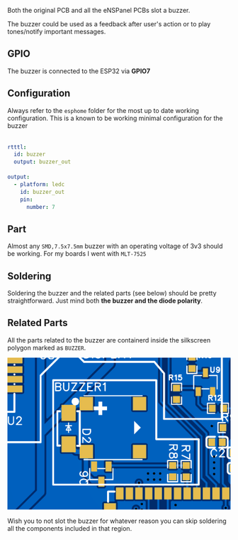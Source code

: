 Both the original PCB and all the eNSPanel PCBs slot a buzzer.

The buzzer could be used as a feedback after user's action or to play tones/notify important messages.

## GPIO

The buzzer is connected to the ESP32 via **GPIO7**

## Configuration

Always refer to the `esphome` folder for the most up to date working configuration. This is a known to be working minimal configuration for the buzzer

```yaml

rtttl:
  id: buzzer
  output: buzzer_out

output:
  - platform: ledc
    id: buzzer_out
    pin:
      number: 7
```

## Part

Almost any `SMD,7.5x7.5mm` buzzer with an operating voltage of 3v3 should be working. For my boards I went with `MLT-7525`

## Soldering

Soldering the buzzer and the related parts (see below) should be pretty straightforward. Just mind both **the buzzer and the diode polarity**.
## Related Parts

All the parts related to the buzzer are containerd inside the silkscreen polygon marked as `BUZZER`.

![buzzer-parts.png](../images/buzzer-parts.png)
 
Wish you to not slot the buzzer for whatever reason you can skip soldering all the components included in that region.
